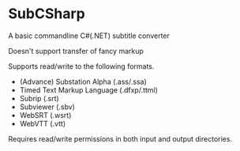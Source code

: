 # SubCSharp

A basic commandline C#(.NET) subtitle converter

Doesn't support transfer of fancy markup

Supports read/write to the following formats.

-  (Advance) Substation Alpha (.ass/.ssa)
-  Timed Text Markup Language (.dfxp/.ttml)
-  Subrip (.srt)
-  Subviewer (.sbv)
-  WebSRT (.wsrt)
-  WebVTT (.vtt)

Requires read/write permissions in both input and output directories.